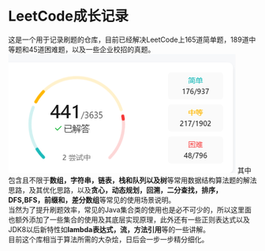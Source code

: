 # LeetCode成长记录
这是一个用于记录刷题的仓库，目前已经解决LeetCode上165道简单题，189道中等题和45道困难题，以及一些企业校招的真题。<br/>
![img.png](img.png)
其中包含且不限于**数组，字符串，链表，栈和队列以及树**等常用数据结构算法题的解法思路，及其优化思路，以及**贪心，动态规划，回溯，二分查找，排序，DFS,BFS，前缀和，差分数组**等常见的使用场景说明。<br/>
当然为了提升刷题效率，常见的Java集合类的使用也是必不可少的，所以这里面也额外添加了一些集合的使用及其底层实现原理，此外还有一些正则表达式以及JDK8以后新特性如**lambda表达式，流，方法引用**等的一些讲解。<br/>
目前这个库相当于算法所需的大杂烩，日后会一步一步精分细化。<br/>

